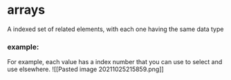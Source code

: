 # arrays
A indexed set of related elements, with each one having the same data type

### example:
For example, each value has a index number that you can use to select and use elsewhere.
![[Pasted image 20211025215859.png]]